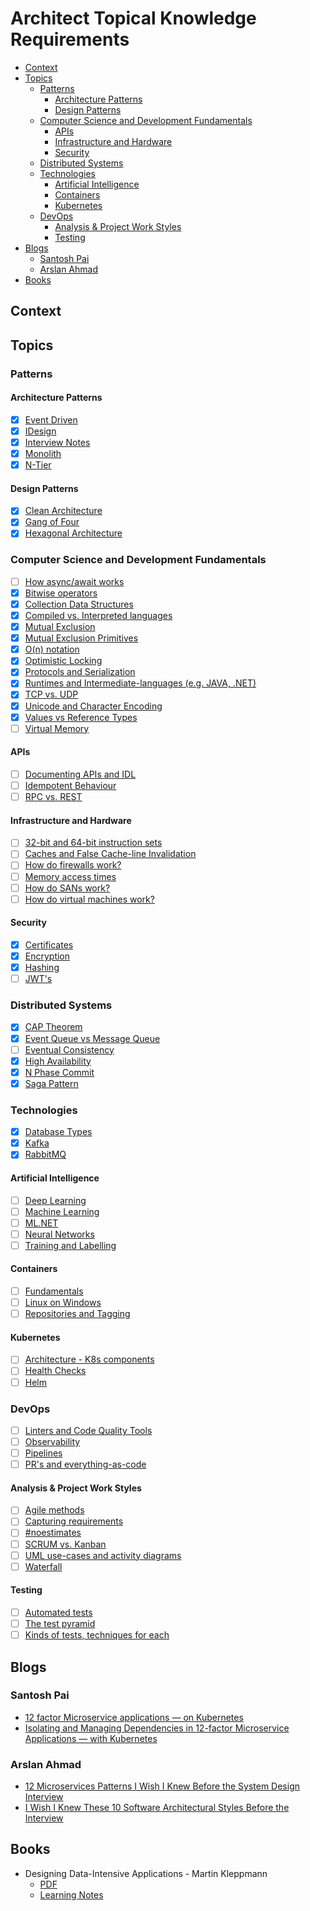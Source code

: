 # Architect Topical Knowledge Requirements <!-- omit in toc -->

- [Context](#context)
- [Topics](#topics)
  - [Patterns](#patterns)
    - [Architecture Patterns](#architecture-patterns)
    - [Design Patterns](#design-patterns)
  - [Computer Science and Development Fundamentals](#computer-science-and-development-fundamentals)
    - [APIs](#apis)
    - [Infrastructure and Hardware](#infrastructure-and-hardware)
    - [Security](#security)
  - [Distributed Systems](#distributed-systems)
  - [Technologies](#technologies)
    - [Artificial Intelligence](#artificial-intelligence)
    - [Containers](#containers)
    - [Kubernetes](#kubernetes)
  - [DevOps](#devops)
    - [Analysis \& Project Work Styles](#analysis--project-work-styles)
    - [Testing](#testing)
- [Blogs](#blogs)
  - [Santosh Pai](#santosh-pai)
  - [Arslan Ahmad](#arslan-ahmad)
- [Books](#books)

## Context

## Topics

### Patterns

#### Architecture Patterns

- [x] [Event Driven](./patterns/architecture-patterns/event-driven.md)
- [x] [IDesign](./patterns/architecture-patterns/idesign.md)
- [x] [Interview Notes](./patterns/architecture-patterns/interview-notes.md)
- [x] [Monolith](./patterns/architecture-patterns/monolith.md)
- [x] [N-Tier](./patterns/architecture-patterns/n-tier.md)

#### Design Patterns

- [x] [Clean Architecture](./patterns/design-patterns/clean-architecture.md)
- [x] [Gang of Four](./patterns/design-patterns/gang-of-four.md)
- [x] [Hexagonal Architecture](./patterns/design-patterns/hexagonal-architecture.md)

### Computer Science and Development Fundamentals

- [ ] [How async/await works](./performance/async-await.md)
- [x] [Bitwise operators](./computer-science-development-fundamentals/bitwise-operators.md)
- [x] [Collection Data Structures](./computer-science-development-fundamentals/collection-data-structures.md)
- [x] [Compiled vs. Interpreted languages](./computer-science-development-fundamentals/compiled-vs-interpreted-languages.md)
- [x] [Mutual Exclusion](./operating-systems/mutual-exclusion.md)
- [x] [Mutual Exclusion Primitives](./computer-science-development-fundamentals/mutual-exclusion-primitives.md)
- [x] [O(n) notation](./computer-science-development-fundamentals/o-notation.md)
- [x] [Optimistic Locking](./computer-science-development-fundamentals/optimistic-locking.md)
- [x] [Protocols and Serialization](./computer-science-development-fundamentals/protocols-and-serialization.md)
- [x] [Runtimes and Intermediate-languages (e.g. JAVA, .NET)](./computer-science-development-fundamentals/runtimes-and-intermediate-languages.md)
- [x] [TCP vs. UDP](./computer-science-development-fundamentals/tcp-vs-udp.md)
- [x] [Unicode and Character Encoding](./computer-science-development-fundamentals/unicode-character-encoding.md)
- [x] [Values vs Reference Types](./computer-science-development-fundamentals/value-vs-reference-types.md)
- [ ] [Virtual Memory](./operating-systems/virtual-memory.md)

#### APIs

- [ ] [Documenting APIs and IDL](./computer-science-development-fundamentals/apis/documenting-apis-and-idl.md)
- [ ] [Idempotent Behaviour](./computer-science-development-fundamentals/apis/idempotent-behaviour.md)
- [ ] [RPC vs. REST](./computer-science-development-fundamentals/apis/rpc-vs-rest.md)

#### Infrastructure and Hardware

- [ ] [32-bit and 64-bit instruction sets](./infrastructure-and-hardware/32bit-and-64bit-instruction-sets.md)
- [ ] [Caches and False Cache-line Invalidation](./infrastructure-and-hardware/caches-and-false-cacheline-invalidation.md)
- [ ] [How do firewalls work?](./infrastructure-and-hardware/firewalls.md)
- [ ] [Memory access times](./infrastructure-and-hardware/memory-access-times.md)
- [ ] [How do SANs work?](./infrastructure-and-hardware/sans.md)
- [ ] [How do virtual machines work?](./infrastructure-and-hardware/virtual-machines.md)

#### Security

- [x] [Certificates](./computer-science-development-fundamentals/security/certificates.md)
- [x] [Encryption](./computer-science-development-fundamentals/security/encryption.md)
- [x] [Hashing](./computer-science-development-fundamentals/security/hashing.md)
- [ ] [JWT's](./computer-science-development-fundamentals/security/jwt.md)

### Distributed Systems

- [x] [CAP Theorem](./distributed-systems/cap-theorem.md)
- [x] [Event Queue vs Message Queue](./distributed-systems/event-queue-vs-message-queue.md)
- [ ] [Eventual Consistency](./distributed-systems/eventual-consistency.md)
- [x] [High Availability](./distributed-systems/high-availability.md)
- [x] [N Phase Commit](./distributed-systems/n-phase-commit.md)
- [x] [Saga Pattern](./distributed-systems/saga-pattern.md)

### Technologies

- [x] [Database Types](/.technologies/database-types.md)
- [x] [Kafka](./technologies/kafka.md)
- [x] [RabbitMQ](./technologies/rabbitmq.md)

#### Artificial Intelligence

- [ ] [Deep Learning](./technologies/artificial-intelligence/deep-learning.md)
- [ ] [Machine Learning](./technologies/artificial-intelligence/machine-learning.md)
- [ ] [ML.NET](./technologies/artificial-intelligence/ml-net.md)
- [ ] [Neural Networks](./technologies/artificial-intelligence/neural-networks.md)
- [ ] [Training and Labelling](./technologies/artificial-intelligence/training-and-labelling.md)

#### Containers

- [ ] [Fundamentals](./technologies/containers/fundamentals.md)
- [ ] [Linux on Windows](./technologies/containers/linux-on-windows.md)
- [ ] [Repositories and Tagging](./technologies/containers/repositories-and-tagging.md)

#### Kubernetes

- [ ] [Architecture - K8s components](./technologies/kubernetes/architecture-k8s-components.md)
- [ ] [Health Checks](./technologies/kubernetes/health-checks.md)
- [ ] [Helm](./technologies/kubernetes/helm.md)

### DevOps

- [ ] [Linters and Code Quality Tools](./devops/linters-and-code-quality-tools.md)
- [ ] [Observability](./devops/observability.md)
- [ ] [Pipelines](./devops/pipelines.md)
- [ ] [PR's and everything-as-code](./devops/prs-and-everything-as-code.md)

#### Analysis & Project Work Styles

- [ ] [Agile methods](./devops/analysis/agile.md)
- [ ] [Capturing requirements](./devops/analysis/capturing-requirements.md)
- [ ] [#noestimates](./devops/analysis//no-estimates.md)
- [ ] [SCRUM vs. Kanban](./devops/analysis//scrum-vs-kanban.md)
- [ ] [UML use-cases and activity diagrams](./devops/analysis/uml.md)
- [ ] [Waterfall](./devops/analysis/waterfall.md)

#### Testing

- [ ] [Automated tests](./devops/testing/automated-tests.md)
- [ ] [The test pyramid](./devops/testing/test-pyramid.md)
- [ ] [Kinds of tests, techniques for each](./devops/testing/test-techniques.md)

## Blogs

### Santosh Pai

- [12 factor Microservice applications — on Kubernetes](https://itnext.io/12-factor-microservice-applications-on-kubernetes-db913008b018)
- [Isolating and Managing Dependencies in 12-factor Microservice Applications — with Kubernetes](https://itnext.io/isolating-and-managing-dependencies-in-12-factor-microservice-applications-with-kubernetes-988638f8bc6d)

### Arslan Ahmad

- [12 Microservices Patterns I Wish I Knew Before the System Design Interview](https://levelup.gitconnected.com/12-microservices-pattern-i-wish-i-knew-before-the-system-design-interview-5c35919f16a2)
- [I Wish I Knew These 10 Software Architectural Styles Before the Interview](https://levelup.gitconnected.com/i-wish-i-knew-these-10-software-architectural-styles-before-the-interview-b08d8224433f)

## Books

- Designing Data-Intensive Applications - Martin Kleppmann
  - [PDF](https://github.com/ms2ag16/Books/blob/master/Designing%20Data-Intensive%20Applications%20-%20Martin%20Kleppmann.pdf)
  - [Learning Notes](https://github.com/keyvanakbary/learning-notes/blob/master/books/designing-data-intensive-applications.md)

